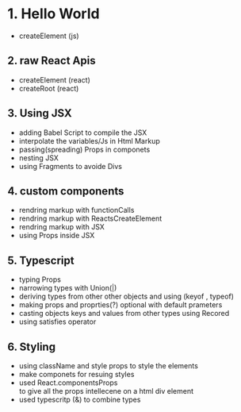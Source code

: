 # 1. Hello World

- createElement (js)

## 2. raw React Apis

- createElement (react)
- createRoot (react)

## 3. Using JSX

- adding Babel Script to compile the JSX
- interpolate the variables/Js in Html Markup
- passing(spreading) Props in componets
- nesting JSX
- using Fragments to avoide Divs

## 4. custom components

- rendring markup with functionCalls
- rendring markup with ReactsCreateElement
- rendring markup with JSX
- using Props inside JSX

## 5. Typescript

- typing Props
- narrowing types with Union(|)
- deriving types from other other objects and using (keyof , typeof)
- making props and proprties(?) optional with default prameters
- casting objects keys and values from other types using Recored
- using satisfies operator

## 6. Styling

- using className and style props to style the elements
- make componets for resuing styles
- used React.componentsProps<div> to give all the props intellecene on a html div element
- used typescritp (&) to combine types
